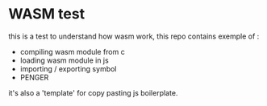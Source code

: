 # WASM test

this is a test to understand how wasm work, this repo contains exemple of :

- compiling wasm module from c
- loading wasm module in js
- importing / exporting symbol
- PENGER

it's also a 'template' for copy pasting js boilerplate.
